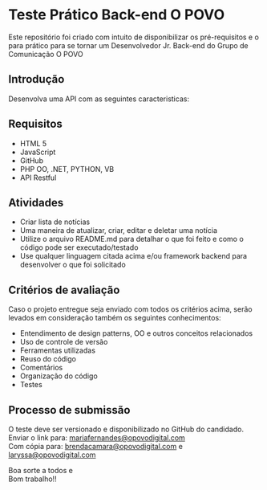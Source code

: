 # Teste Prático Back-end O POVO
Este repositório foi criado com intuito de disponibilizar os pré-requisitos e o para prático para se tornar um Desenvolvedor Jr. Back-end do Grupo de Comunicação O POVO

## Introdução

Desenvolva uma API com as seguintes caracteristicas:


## Requisitos

- HTML 5
- JavaScript
- GitHub
- PHP OO, .NET, PYTHON, VB
- API Restful 


## Atividades

- Criar lista de notícias
- Uma maneira de atualizar, criar, editar e deletar uma notícia
- Utilize o arquivo README.md para detalhar o que foi feito e como o código pode ser executado/testado
- Use qualquer linguagem citada acima e/ou framework backend para desenvolver o que foi solicitado


## Critérios de avaliação 

Caso o projeto entregue seja enviado com todos os critérios acima, 
serão levados em consideração também os seguintes conhecimentos:

- Entendimento de design patterns, OO e outros conceitos relacionados
- Uso de controle de versão
- Ferramentas utilizadas
- Reuso do código
- Comentários
- Organização do código
- Testes


## Processo de submissão

O teste deve ser versionado e disponibilizado no GitHub do candidado.<br />
Enviar o link para: mariafernandes@opovodigital.com<br />
Com cópia para: brendacamara@opovodigital.com  e laryssa@opovodigital.com


Boa sorte a todos e<br />
Bom trabalho!!
